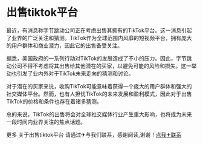 # 出售tiktok平台

最近，有消息称字节跳动公司正在考虑出售其拥有的TikTok平台。这一消息引起了业界的广泛关注和猜测。TikTok作为全球范围内风靡的短视频平台，拥有庞大的用户群体和商业潜力，因此它的出售备受关注。

据悉，美国政府的一系列行动对TikTok的发展造成了不小的压力。因此，字节跳动公司不得不考虑将其出售给其他潜在的买家，以避免可能的风险和损失。这一举动也引发了业内外对于TikTok未来走向的猜测和讨论。

对于潜在的买家来说，收购TikTok可能意味着获得一个庞大的用户群体和强大的社交媒体平台。然而，也有人担忧TikTok的未来发展和盈利模式，因此对于出售TikTok的价格和条件也存在着诸多猜测。

总的来说，TikTok的出售将会对全球社交媒体行业产生重大影响，也将成为未来一段时间内业界关注的焦点话题。

更多 关于出售tiktok平台 请通过✈与我们联系，感谢阅读,谢谢！[点我✈联系](https://a.k02.cc)